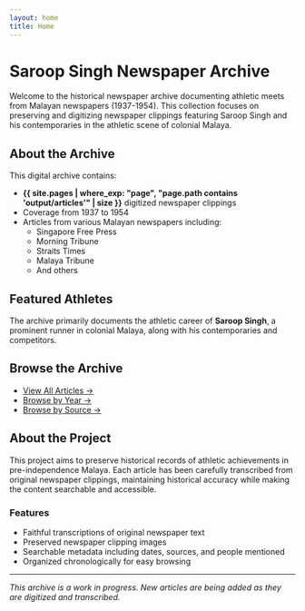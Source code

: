 ```yaml
---
layout: home
title: Home
---
```


# Saroop Singh Newspaper Archive

Welcome to the historical newspaper archive documenting athletic meets from Malayan newspapers (1937-1954). This collection focuses on preserving and digitizing newspaper clippings featuring Saroop Singh and his contemporaries in the athletic scene of colonial Malaya.

## About the Archive

This digital archive contains:
- **{{ site.pages | where_exp: "page", "page.path contains 'output/articles'" | size }}** digitized newspaper clippings
- Coverage from 1937 to 1954
- Articles from various Malayan newspapers including:
  - Singapore Free Press
  - Morning Tribune
  - Straits Times
  - Malaya Tribune
  - And others

## Featured Athletes

The archive primarily documents the athletic career of **Saroop Singh**, a prominent runner in colonial Malaya, along with his contemporaries and competitors.

## Browse the Archive

- [View All Articles →](/articles/)
- [Browse by Year →](/browse-by-year/)
- [Browse by Source →](/browse-by-source/)

## About the Project

This project aims to preserve historical records of athletic achievements in pre-independence Malaya. Each article has been carefully transcribed from original newspaper clippings, maintaining historical accuracy while making the content searchable and accessible.

### Features
- Faithful transcriptions of original newspaper text
- Preserved newspaper clipping images
- Searchable metadata including dates, sources, and people mentioned
- Organized chronologically for easy browsing

---

*This archive is a work in progress. New articles are being added as they are digitized and transcribed.*